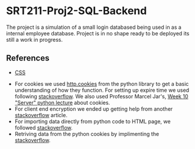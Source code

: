 # SRT211-Proj2-SQL-Backend
The project is a simulation of a small login databased being used in as a internal employee database. Project is in no shape ready to be deployed its still a work in progress.

## References
* [CSS](https://codepen.io/boltaway/pen/afpow)
- For cookies we used [http.cookies](https://docs.python.org/3/library/http.cookies.html#module-http.cookies) from the python library to get a basic understanding of how they function. For setting up expire time we used following [stackoverflow](https://stackoverflow.com/a/6557039). We also used Professor Marcel Jar's, [Week 10 "Server" python lecture](http://marceljar.ca/courses/srt311/presentations/apache/presentation/#/20/0/0) about cookies.
- For client end encryption we ended up getting help from another [stackoverflow](https://stackoverflow.com/questions/34952392/simple-way-to-hash-password-client-side-right-before-submitting-form) article.
- For importing data directly from python code to HTML page, we followed [stackoverflow](https://stackoverflow.com/a/41355113).
- Retriving data from the python cookies by implimenting the [stackoverflow](https://stackoverflow.com/a/921652).